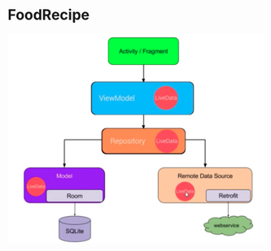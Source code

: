 # FoodRecipe
<img src="https://github.com/paulosoujava/FoodRecipe/blob/main/app/src/main/res/drawable/mvvm.png" width="648">

